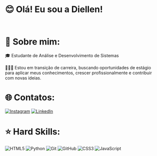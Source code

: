 
# 😊 Olá! Eu sou a Diellen!<br><br>

# 💫 Sobre mim:
🎓 Estudante de Análise e Desenvolvimento de Sistemas<br><br>👩🏽‍💻 Estou em transição de carreira, buscando oportunidades de estágio para aplicar meus conhecimentos, crescer profissionalmente e contribuir com novas ideias.


# 🌐 Contatos:
[![Instagram](https://img.shields.io/badge/Instagram-%23E4405F.svg?logo=Instagram&logoColor=white)](https://instagram.com/https://www.instagram.com/mariadiellen/) [![LinkedIn](https://img.shields.io/badge/LinkedIn-%230077B5.svg?logo=linkedin&logoColor=white)](https://linkedin.com/in/https://www.linkedin.com/in/maria-diellen/) 

# ⭐️ Hard Skills:
![HTML5](https://img.shields.io/badge/html5-%23E34F26.svg?style=for-the-badge&logo=html5&logoColor=white) ![Python](https://img.shields.io/badge/python-3670A0?style=for-the-badge&logo=python&logoColor=ffdd54) ![Git](https://img.shields.io/badge/git-%23F05033.svg?style=for-the-badge&logo=git&logoColor=white) ![GitHub](https://img.shields.io/badge/github-%23121011.svg?style=for-the-badge&logo=github&logoColor=white) ![CSS3](https://img.shields.io/badge/css3-%231572B6.svg?style=for-the-badge&logo=css3&logoColor=white) ![JavaScript](https://img.shields.io/badge/javascript-%23323330.svg?style=for-the-badge&logo=javascript&logoColor=%23F7DF1E)


<!-- Proudly created with GPRM ( https://gprm.itsvg.in ) -->
